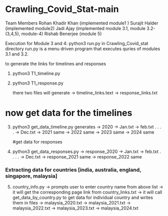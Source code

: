 # Crawling_Covid_Stat-main
Team Members 
Rohan Khadir Khan (implemented module1 )
Surajit Halder (implemented module2)
Jadi Ajay (implemented module 3.1, module 3.2-(3,4,5), module-4)
Rishab Benerjee (module 5)

Execution for Module 3 and 4:
python3 run.py in Crawling_Covid_stat directory
run.py is a menu driven program that executes quries of modules 3.1 and 3.2.



to generate the links for timelines and responses
1. python3 T1_timeline.py
2. python3 T1_response.py

    there two files will generate 
        -> timeline_links.text
        -> response_links.txt
    
# now get data for the timelines
3. python3 get_data_timeline.py
    generates
    -> 2020
        -> Jan.txt
        -> feb.txt
        .
        .
        .
        .
        -> Dec.txt
    -> 2021
        same 
    -> 2022
        same
    -> 2023
        same
    -> 2024
        same

	#get data for responses
4. python3 get_data_responses.py
    -> response_2020
        -> Jan.txt
        -> feb.txt
        .
        .
        .
        .
        -> Dec.txt
    -> response_2021
        same
    -> response_2022
        same

### Extracting data for countries [india, australia, england, singapore, malaysia]

5. country_info.py
    -> prompts user to enter country name from above list
    -> it will get the corresponding page link from country_links.txt
    -> it will call get_data_by_country.py to get data for individual country and writes them in files
        -> malaysia_2020.txt
        -> malaysia_2021.txt
        -> malaysia_2022.txt
        -> malaysia_2023.txt
        -> malaysia_2024.txt
